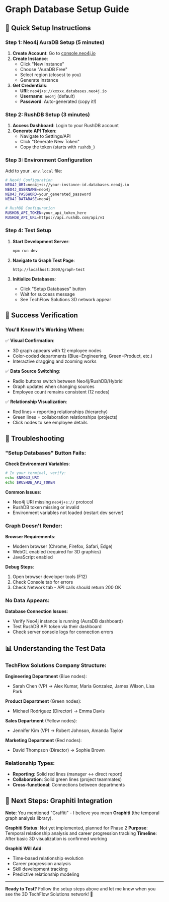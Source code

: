 # Graph Database Setup Guide

## 🚀 Quick Setup Instructions

### Step 1: Neo4j AuraDB Setup (5 minutes)

1. **Create Account**: Go to [console.neo4j.io](https://console.neo4j.io)
2. **Create Instance**: 
   - Click "New Instance"
   - Choose "AuraDB Free" 
   - Select region (closest to you)
   - Generate instance
3. **Get Credentials**:
   - **URI**: `neo4j+s://xxxxx.databases.neo4j.io`
   - **Username**: `neo4j` (default)
   - **Password**: Auto-generated (copy it!)

### Step 2: RushDB Setup (3 minutes)

1. **Access Dashboard**: Login to your RushDB account
2. **Generate API Token**:
   - Navigate to Settings/API
   - Click "Generate New Token"
   - Copy the token (starts with `rushdb_`)

### Step 3: Environment Configuration

Add to your `.env.local` file:

```bash
# Neo4j Configuration
NEO4J_URI=neo4j+s://your-instance-id.databases.neo4j.io
NEO4J_USERNAME=neo4j
NEO4J_PASSWORD=your_generated_password
NEO4J_DATABASE=neo4j

# RushDB Configuration  
RUSHDB_API_TOKEN=your_api_token_here
RUSHDB_API_URL=https://api.rushdb.com/api/v1
```

### Step 4: Test Setup

1. **Start Development Server**:
   ```bash
   npm run dev
   ```

2. **Navigate to Graph Test Page**:
   ```
   http://localhost:3000/graph-test
   ```

3. **Initialize Databases**:
   - Click "Setup Databases" button
   - Wait for success message
   - See TechFlow Solutions 3D network appear

## 🎯 Success Verification

### You'll Know It's Working When:

✅ **Visual Confirmation**:
- 3D graph appears with 12 employee nodes
- Color-coded departments (Blue=Engineering, Green=Product, etc.)
- Interactive dragging and zooming works

✅ **Data Source Switching**:
- Radio buttons switch between Neo4j/RushDB/Hybrid
- Graph updates when changing sources
- Employee count remains consistent (12 nodes)

✅ **Relationship Visualization**:
- Red lines = reporting relationships (hierarchy)
- Green lines = collaboration relationships (projects)
- Click nodes to see employee details

## 🔧 Troubleshooting

### "Setup Databases" Button Fails:

**Check Environment Variables**:
```bash
# In your terminal, verify:
echo $NEO4J_URI
echo $RUSHDB_API_TOKEN
```

**Common Issues**:
- Neo4j URI missing `neo4j+s://` protocol
- RushDB token missing or invalid
- Environment variables not loaded (restart dev server)

### Graph Doesn't Render:

**Browser Requirements**:
- Modern browser (Chrome, Firefox, Safari, Edge)
- WebGL enabled (required for 3D graphics)
- JavaScript enabled

**Debug Steps**:
1. Open browser developer tools (F12)
2. Check Console tab for errors
3. Check Network tab - API calls should return 200 OK

### No Data Appears:

**Database Connection Issues**:
- Verify Neo4j instance is running (AuraDB dashboard)
- Test RushDB API token via their dashboard
- Check server console logs for connection errors

## 📊 Understanding the Test Data

### TechFlow Solutions Company Structure:

**Engineering Department** (Blue nodes):
- Sarah Chen (VP) → Alex Kumar, Maria Gonzalez, James Wilson, Lisa Park

**Product Department** (Green nodes):
- Michael Rodriguez (Director) → Emma Davis

**Sales Department** (Yellow nodes):
- Jennifer Kim (VP) → Robert Johnson, Amanda Taylor

**Marketing Department** (Red nodes):
- David Thompson (Director) → Sophie Brown

### Relationship Types:
- **Reporting**: Solid red lines (manager ↔ direct report)
- **Collaboration**: Solid green lines (project teammates)
- **Cross-functional**: Connections between departments

## 🔮 Next Steps: Graphiti Integration

**Note**: You mentioned "Graffiti" - I believe you mean **Graphiti** (the temporal graph analysis library).

**Graphiti Status**: Not yet implemented, planned for Phase 2
**Purpose**: Temporal relationship analysis and career progression tracking
**Timeline**: After basic 3D visualization is confirmed working

**Graphiti Will Add**:
- Time-based relationship evolution
- Career progression analysis  
- Skill development tracking
- Predictive relationship modeling

---

**Ready to Test?** Follow the setup steps above and let me know when you see the 3D TechFlow Solutions network! 🚀